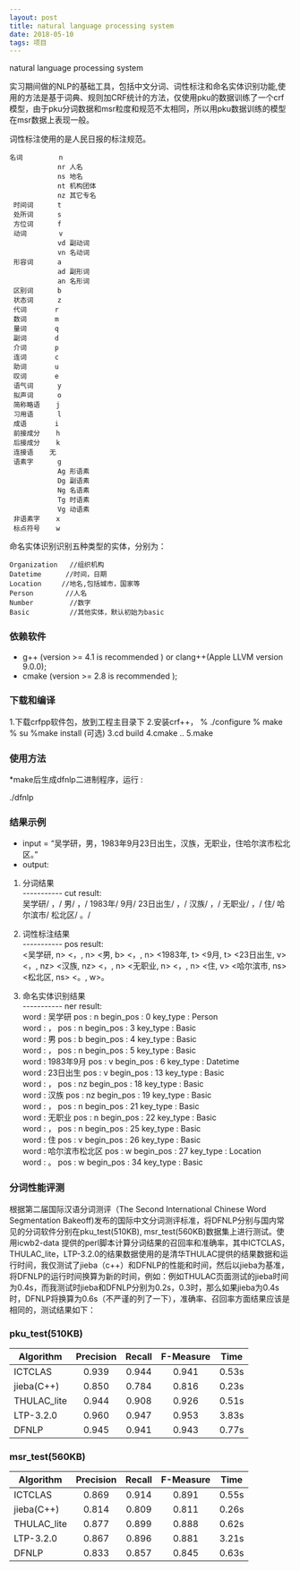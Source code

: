 ```yaml
---
layout: post
title: natural language processing system 
date: 2018-05-10 
tags: 项目    
---
```


natural language processing system  


实习期间做的NLP的基础工具，包括中文分词、词性标注和命名实体识别功能,使用的方法是基于词典、规则加CRF统计的方法，仅使用pku的数据训练了一个crf模型，由于pku分词数据和msr粒度和规范不太相同，所以用pku数据训练的模型在msr数据上表现一般。  


词性标注使用的是人民日报的标注规范。

	名词         n  
                nr 人名  
                ns 地名  
                nt 机构团体  
                nz 其它专名  
     时间词      t  
     处所词      s  
     方位词      f  
     动词        v  
                vd 副动词  
                vn 名动词  
     形容词      a  
                ad 副形词  
                an 名形词
     区别词      b  
     状态词      z  
     代词       r  
     数词       m  
     量词       q  
     副词       d  
     介词       p  
     连词       c  
     助词       u  
     叹词       e  
     语气词      y  
     拟声词      o  
     简称略语    j  
     习用语      l  
     成语       i  
     前接成分    h  
     后接成分    k  
     连接语    无  
     语素字      g  
                Ag 形语素  
                Dg 副语素  
                Ng 名语素  
                Tg 时语素  
                Vg 动语素  
     非语素字    x  
     标点符号    w  


命名实体识别识别五种类型的实体，分别为：

`Organization   //组织机构`  
`Datetime      //时间，日期`  
`Location     //地名,包括城市，国家等`  
`Person        //人名`  
`Number         //数字`  
`Basic          //其他实体，默认初始为basic`  


### 依赖软件
* g++ (version >= 4.1 is recommended ) or clang++(Apple LLVM version 9.0.0);
* cmake (version >= 2.8 is recommended );

### 下载和编译

1.下载crfpp软件包，放到工程主目录下
2.安装crf++，
% ./configure 
% make
% su
%make install (可选)
3.cd build
4.cmake ..
5.make

### 使用方法
*make后生成dfnlp二进制程序，运行 :

./dfnlp

### 结果示例
* input = “吴学研，男，1983年9月23日出生，汉族，无职业，住哈尔滨市松北区。”
* output:

1. 分词结果  
----------- cut result:  
吴学研/ ，/ 男/ ，/ 1983年/ 9月/ 23日出生/ ，/ 汉族/ ，/ 无职业/ ，/ 住/ 哈尔滨市/ 松北区/ 。/   

2. 词性标注结果  
----------- pos result:  
<吴学研, n> <，, n> <男, b> <，, n> <1983年, t> <9月, t> <23日出生, v> <，, nz> <汉族, nz> <，, n> <无职业, n> <，, n> <住, v> <哈尔滨市, ns> <松北区, ns> <。, w>。

3. 命名实体识别结果  
----------- ner result:  
word : 吴学研    pos : n    begin_pos : 0    key_type : Person  
word : ，    pos : n    begin_pos : 3    key_type : Basic  
word : 男    pos : b    begin_pos : 4    key_type : Basic  
word : ，    pos : n    begin_pos : 5    key_type : Basic  
word : 1983年9月    pos : v    begin_pos : 6    key_type : Datetime  
word : 23日出生    pos : v    begin_pos : 13    key_type : Basic  
word : ，    pos : nz    begin_pos : 18    key_type : Basic  
word : 汉族    pos : nz    begin_pos : 19    key_type : Basic  
word : ，    pos : n    begin_pos : 21    key_type : Basic  
word : 无职业    pos : n    begin_pos : 22    key_type : Basic  
word : ，    pos : n    begin_pos : 25    key_type : Basic    
word : 住    pos : v    begin_pos : 26    key_type : Basic  
word : 哈尔滨市松北区    pos : w    begin_pos : 27    key_type : Location  
word : 。    pos : w    begin_pos : 34    key_type : Basic  



### 分词性能评测
根据第二届国际汉语分词测评（The Second International Chinese Word Segmentation Bakeoff)发布的国际中文分词测评标准，将DFNLP分别与国内常见的分词软件分别在pku_test(510KB), msr_test(560KB)数据集上进行测试。使用icwb2-data 提供的perl脚本计算分词结果的召回率和准确率，其中ICTCLAS，THULAC_lite，LTP-3.2.0的结果数据使用的是清华THULAC提供的结果数据和运行时间，我仅测试了jieba（c++）和DFNLP的性能和时间，然后以jieba为基准，将DFNLP的运行时间换算为新的时间，例如：例如THULAC页面测试的jieba时间为0.4s，而我测试时jieba和DFNLP分别为0.2s，0.3时，那么如果jieba为0.4s时，DFNLP将换算为0.6s（不严谨的列了一下），准确率、召回率方面结果应该是相同的，测试结果如下：

### pku_test(510KB)

|  Algorithm  |  Precision   |   Recall   |  F-Measure  |    Time     |
|-------------| :----------: | :--------: | :---------: | :---------: |
|   ICTCLAS   |    0.939     |   0.944    |    0.941    |    0.53s    |
|  jieba(C++) |	   0.850	 |   0.784	  |    0.816	|    0.23s    |
| THULAC_lite |	   0.944	 |	 0.908    |	   0.926	|    0.51s    |
|  LTP-3.2.0  |	   0.960	 |   0.947    |	   0.953    |	 3.83s    |
|    DFNLP    |    0.945	 |   0.941    |	   0.943	|    0.77s    |



### msr_test(560KB)

|  Algorithm  |  Precision   |   Recall   |  F-Measure  |    Time     |
|-------------| :----------: | :--------: | :---------: | :---------: |
|   ICTCLAS   |    0.869     |   0.914    |    0.891    |    0.55s    |
|  jieba(C++) |	   0.814	 |   0.809	  |    0.811	|    0.26s    |
| THULAC_lite |	   0.877	 |	 0.899    |	   0.888	|    0.62s    |
|  LTP-3.2.0  |	   0.867	 |   0.896    |	   0.881    |	 3.21s    |
|    DFNLP    |    0.833	 |   0.857    |	   0.845	|    0.63s    |




